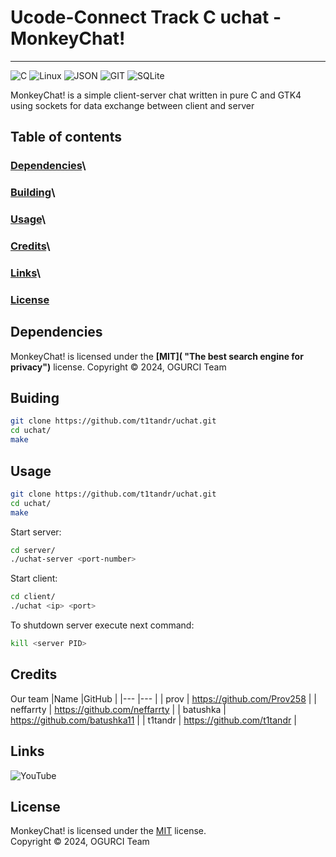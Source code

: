 # Ucode-Connect Track C uchat - MonkeyChat!

---

![C](https://img.shields.io/badge/C-00599C?style=for-the-badge&logo=c&logoColor=white)
![Linux](https://img.shields.io/badge/Linux-FCC624?style=for-the-badge&logo=linux&logoColor=black)
![JSON](https://img.shields.io/badge/json-5E5C5C?style=for-the-badge&logo=json&logoColor=white) 
![GIT](https://img.shields.io/badge/GIT-E44C30?style=for-the-badge&logo=git&logoColor=white)
![SQLite](https://img.shields.io/badge/Sqlite-003B57?style=for-the-badge&logo=sqlite&logoColor=white)

MonkeyChat! is a simple client-server chat written in pure C and GTK4 using sockets for data exchange between client and server

## Table of contents
### [Dependencies](https://github.com/t1tandr/uchat#dependencies)\
### [Building](https://github.com/t1tandr/uchat#buiding)\
### [Usage](https://github.com/t1tandr/uchat#usage)\
### [Credits](https://github.com/t1tandr/uchat#credits)\
### [Links](https://github.com/t1tandr/uchat#links)\
### [License](https://github.com/t1tandr/uchat#license)

## Dependencies

MonkeyChat! is licensed under the **[MIT]( "The best search engine for privacy")** license.
Copyright © 2024, OGURCI Team

## Buiding

```bash
git clone https://github.com/t1tandr/uchat.git
cd uchat/
make
```

## Usage

```bash
git clone https://github.com/t1tandr/uchat.git
cd uchat/
make
```

Start server:
```bash
cd server/
./uchat-server <port-number>
```

Start client:
```bash
cd client/
./uchat <ip> <port>
```

To shutdown server execute next command:
```bash
kill <server PID>
```

## Credits

Our team
|Name   |GitHub |
|---	|---	|
| prov 	| https://github.com/Prov258 	|
| neffarrty 	| https://github.com/neffarrty 	|
| batushka 	| https://github.com/batushka11 	|
| t1tandr 	| https://github.com/t1tandr 	|

## Links

![YouTube](https://img.shields.io/badge/YouTube-FF0000?style=for-the-badge&logo=youtube&logoColor=white)

## License

MonkeyChat! is licensed under the [MIT](LICENSE) license.\
Copyright © 2024, OGURCI Team
